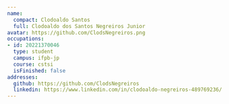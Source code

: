 ```yaml
---
name:
  compact: Clodoaldo Santos
  full: Clodoaldo dos Santos Negreiros Junior
avatar: https://github.com/ClodsNegreiros.png
occupations:
- id: 20221370046
  type: student
  campus: ifpb-jp
  course: cstsi
  isFinished: false
addresses:
  github: https://github.com/ClodsNegreiros
  linkedin: https://www.linkedin.com/in/clodoaldo-negreiros-489769236/
---
```

